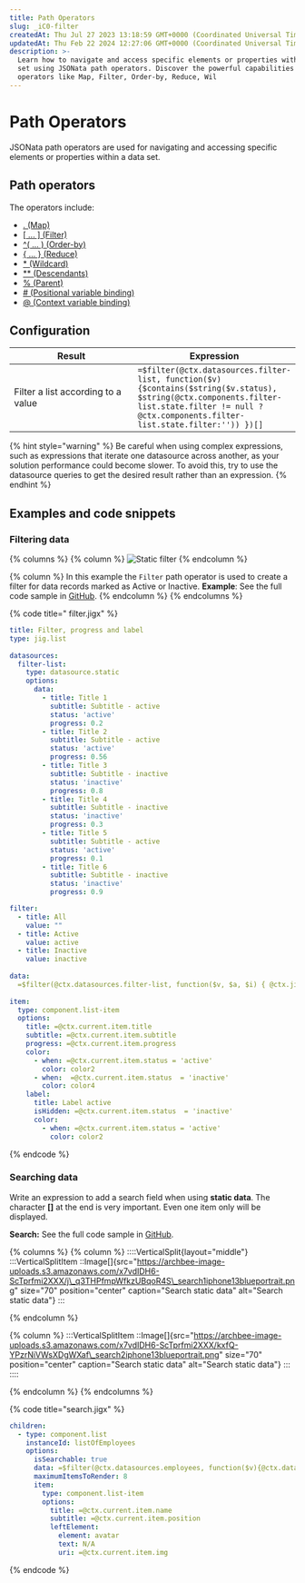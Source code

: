 ```yaml
---
title: Path Operators
slug: _iC0-filter
createdAt: Thu Jul 27 2023 13:18:59 GMT+0000 (Coordinated Universal Time)
updatedAt: Thu Feb 22 2024 12:27:06 GMT+0000 (Coordinated Universal Time)
description: >-
  Learn how to navigate and access specific elements or properties within a data
  set using JSONata path operators. Discover the powerful capabilities of
  operators like Map, Filter, Order-by, Reduce, Wil
---
```


# Path Operators

JSONata path operators are used for navigating and accessing specific elements or properties within a data set.

## Path operators

The operators include:

* [. (Map)](https://docs.jsonata.org/path-operators#-map)
* [\[ ... \] (Filter)](https://docs.jsonata.org/path-operators#---filter)
* [^( ... ) (Order-by)](https://docs.jsonata.org/path-operators#---order-by)
* [{ ... } (Reduce)](https://docs.jsonata.org/path-operators#---reduce)
* [\* (Wildcard)](https://docs.jsonata.org/path-operators#-wildcard)
* [\*\* (Descendants)](https://docs.jsonata.org/path-operators#-descendants)
* [% (Parent)](https://docs.jsonata.org/path-operators#-parent)
* [# (Positional variable binding)](https://docs.jsonata.org/path-operators#-positional-variable-binding)
* [@ (Context variable binding)](https://docs.jsonata.org/path-operators#-context-variable-binding)

## Configuration

<table><thead><tr><th width="257.97265625">Result</th><th>Expression</th></tr></thead><tbody><tr><td>Filter a list according to a value</td><td><code>=$filter(@ctx.datasources.filter-list, function($v){$contains($string($v.status), $string(@ctx.components.filter-list.state.filter != null ? @ctx.components.filter-list.state.filter:'')) })[]</code></td></tr></tbody></table>

{% hint style="warning" %}
Be careful when using complex expressions, such as expressions that iterate one datasource across another, as your solution performance could become slower. To avoid this, try to use the datasource queries to get the desired result rather than an expression.&#x20;
{% endhint %}

## Examples and code snippets

### Filtering data

{% columns %}
{% column %}
&#x20;![Static filter](https://archbee-image-uploads.s3.amazonaws.com/x7vdIDH6-ScTprfmi2XXX/3_4ZHyfoqvLE8CUmHcoCg_img9730iphone13blueportrait.png)&#x20;
{% endcolumn %}

{% column %}
In this example the `Filter` path operator is used to create a filter for data records marked as Active or Inactive. **Example**: See the full code sample in [GitHub](%22https:/github.com/jigx-com/jigx-samples/blob/main/quickstart/jigx-samples/jigs/guide-expressions/static-data/filter.jigx).
{% endcolumn %}
{% endcolumns %}

{% code title=" filter.jigx" %}
```yaml
title: Filter, progress and label 
type: jig.list
  
datasources:
  filter-list:
    type: datasource.static
    options:
      data:
        - title: Title 1
          subtitle: Subtitle - active
          status: 'active'
          progress: 0.2
        - title: Title 2
          subtitle: Subtitle - active
          status: 'active'
          progress: 0.56
        - title: Title 3
          subtitle: Subtitle - inactive
          status: 'inactive'
          progress: 0.8
        - title: Title 4
          subtitle: Subtitle - inactive
          status: 'inactive'
          progress: 0.3
        - title: Title 5
          subtitle: Subtitle - active
          status: 'active'
          progress: 0.1
        - title: Title 6
          subtitle: Subtitle - inactive
          status: 'inactive'
          progress: 0.9

filter:
  - title: All
    value: ""
  - title: Active
    value: active
  - title: Inactive
    value: inactive
      
data:
  =$filter(@ctx.datasources.filter-list, function($v, $a, $i) { @ctx.jig.state.filter = "" or $v.status = @ctx.jig.state.filter })[]
    
item: 
  type: component.list-item
  options:
    title: =@ctx.current.item.title
    subtitle: =@ctx.current.item.subtitle
    progress: =@ctx.current.item.progress
    color:
      - when: =@ctx.current.item.status = 'active'
        color: color2
      - when:  =@ctx.current.item.status  = 'inactive'
        color: color4
    label:
      title: Label active
      isHidden: =@ctx.current.item.status  = 'inactive'
      color:
        - when: =@ctx.current.item.status = 'active'
          color: color2
```
{% endcode %}

### Searching data

Write an expression to add a search field when using **static data**. The character **\[]** at the end is very important. Even one item only will be displayed.

**Search:** See the full code sample in [GitHub](https://github.com/jigx-com/jigx-samples/blob/main/quickstart/jigx-samples/jigs/guide-expressions/static-data/search.jigx).

{% columns %}
{% column %}
::::VerticalSplit{layout="middle"} :::VerticalSplitItem ::Image\[]{src="https://archbee-image-uploads.s3.amazonaws.com/x7vdIDH6-ScTprfmi2XXX/j\_q3THPfmpWfkzUBqoR4S\_search1iphone13blueportrait.png" size="70" position="center" caption="Search static data" alt="Search static data"} :::


{% endcolumn %}

{% column %}
:::VerticalSplitItem ::Image\[]{src="https://archbee-image-uploads.s3.amazonaws.com/x7vdIDH6-ScTprfmi2XXX/kxfQ-YPzrNiVWsXDgWXaf\_search2iphone13blueportrait.png" size="70" position="center" caption="Search static data" alt="Search static data"} ::: ::::


{% endcolumn %}
{% endcolumns %}

{% code title="search.jigx" %}
```yaml
children:
  - type: component.list
    instanceId: listOfEmployees
    options:
      isSearchable: true
      data: =$filter(@ctx.datasources.employees, function($v){@ctx.datasources.employees ? $contains($string($v.name),$string(@ctx.components.listOfEmployees.state.searchText != null ? @ctx.components.listOfEmployees.state.searchText:'')) :true})[]
      maximumItemsToRender: 8
      item: 
        type: component.list-item
        options:
          title: =@ctx.current.item.name
          subtitle: =@ctx.current.item.position
          leftElement: 
            element: avatar
            text: N/A
            uri: =@ctx.current.item.img
```
{% endcode %}
